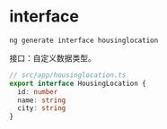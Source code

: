 # interface

```shell
ng generate interface housinglocation
```

接口：自定义数据类型。

```ts
// src/app/housinglocation.ts
export interface HousingLocation {
  id: number
  name: string
  city: string
}
```
